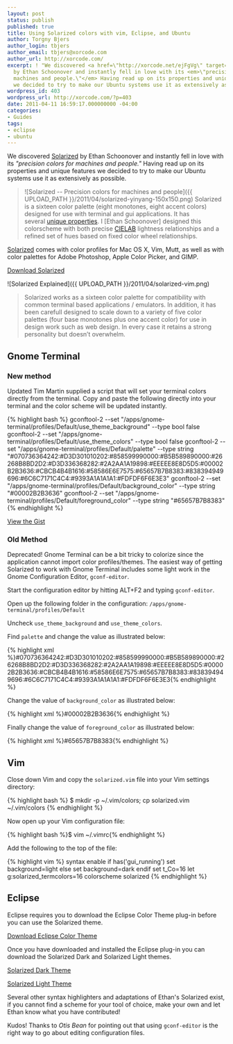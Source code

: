 ```yaml
---
layout: post
status: publish
published: true
title: Using Solarized colors with vim, Eclipse, and Ubuntu
author: Torgny Bjers
author_login: tbjers
author_email: tbjers@xorcode.com
author_url: http://xorcode.com/
excerpt: ! "We discovered <a href=\"http://xorcode.net/ejFgVg\" target=\"_blank\">Solarized</a>
  by Ethan Schoonover and instantly fell in love with its <em>\"precision colors for
  machines and people.\"</em> Having read up on its properties and unique features
  we decided to try to make our Ubuntu systems use it as extensively as possible.\r\n"
wordpress_id: 403
wordpress_url: http://xorcode.com/?p=403
date: 2011-04-11 16:59:17.000000000 -04:00
categories:
- Guides
tags:
- eclipse
- ubuntu
---
```


We discovered [Solarized](http://xorcode.net/ejFgVg) by Ethan Schoonover and instantly fell in love with its *"precision colors for machines and people."* Having read up on its properties and unique features we decided to try to make our Ubuntu systems use it as extensively as possible.

> ![Solarized -- Precision colors for machines and people]({{ UPLOAD_PATH }}/2011/04/solarized-yinyang-150x150.png) Solarized is a sixteen color palette (eight monotones, eight accent colors) designed for use with terminal and gui applications. It has several [unique properties](http://xorcode.net/fK0voM). I [Ethan Schoonover] designed this colorscheme with both precise [CIELAB](http://xorcode.net/ezzkDl) lightness relationships and a refined set of hues based on fixed color wheel relationships.

[Solarized](http://xorcode.net/ejFgVg) comes with color profiles for Mac OS X, Vim, Mutt, as well as with color palettes for Adobe Photoshop, Apple Color Picker, and GIMP.

<a class="btn js-btn" href="http://ethanschoonover.com/solarized/files/solarized.zip">Download Solarized</a>

![Solarized Explained]({{ UPLOAD_PATH }}/2011/04/solarized-vim.png)

> Solarized works as a sixteen color palette for compatibility with common terminal based applications / emulators. In addition, it has been carefull designed to scale down to a variety of five color palettes (four base monotones plus one accent color) for use in design work such as web design. In every case it retains a strong personality but doesn’t overwhelm.

## Gnome Terminal

### New method

<span class="label label-info">Updated</span> Tim Martin supplied a script that will set your terminal colors directly from the terminal. Copy and paste the following directly into your terminal and the color scheme will be updated instantly.

{% highlight bash %}
gconftool-2 --set "/apps/gnome-terminal/profiles/Default/use_theme_background" --type bool false
gconftool-2 --set "/apps/gnome-terminal/profiles/Default/use_theme_colors" --type bool false
gconftool-2 --set "/apps/gnome-terminal/profiles/Default/palette" --type string "#070736364242:#D3D301010202:#858599990000:#B5B589890000:#26268B8BD2D2:#D3D336368282:#2A2AA1A19898:#EEEEE8E8D5D5:#00002B2B3636:#CBCB4B4B1616:#58586E6E7575:#65657B7B8383:#838394949696:#6C6C7171C4C4:#9393A1A1A1A1:#FDFDF6F6E3E3"
gconftool-2 --set "/apps/gnome-terminal/profiles/Default/background_color" --type string "#00002B2B3636"
gconftool-2 --set "/apps/gnome-terminal/profiles/Default/foreground_color" --type string "#65657B7B8383"
{% endhighlight %}

<a class="btn btn-js" href="http://xorcode.net/OrfzgP">View the Gist</a>

### Old Method

<span class="label label-warning">Deprecated!</span> Gnome Terminal can be a bit tricky to colorize since the application cannot import color profiles/themes. The easiest way of getting Solarized to work with Gnome Terminal includes some light work in the Gnome Configuration Editor, `gconf-editor`.

Start the configuration editor by hitting ALT+F2 and typing `gconf-editor`.

Open up the following folder in the configuration: `/apps/gnome-terminal/profiles/Default`

Uncheck `use_theme_background` and `use_theme_colors`.

Find `palette` and change the value as illustrated below:

{% highlight xml %}#070736364242:#D3D301010202:#858599990000:#B5B589890000:#26268B8BD2D2:#D3D336368282:#2A2AA1A19898:#EEEEE8E8D5D5:#00002B2B3636:#CBCB4B4B1616:#58586E6E7575:#65657B7B8383:#838394949696:#6C6C7171C4C4:#9393A1A1A1A1:#FDFDF6F6E3E3{% endhighlight %}

Change the value of `background_color` as illustrated below:

{% highlight xml %}#00002B2B3636{% endhighlight %}

Finally change the value of `foreground_color` as illustrated below:

{% highlight xml %}#65657B7B8383{% endhighlight %}

## Vim

Close down Vim and copy the `solarized.vim` file into your Vim settings directory:

{% highlight bash %}
$ mkdir -p ~/.vim/colors; cp solarized.vim ~/.vim/colors
{% endhighlight %}

Now open up your Vim configuration file:

{% highlight bash %}$ vim ~/.vimrc{% endhighlight %}

Add the following to the top of the file:

{% highlight vim %}
syntax enable
if has('gui_running')
    set background=light
else
    set background=dark
endif
set t_Co=16
let g:solarized_termcolors=16
colorscheme solarized
{% endhighlight %}

## Eclipse

Eclipse requires you to download the Eclipse Color Theme plug-in before you can use the Solarized theme.

<a class="btn btn-js" href="http://xorcode.net/dSgWwf">Download Eclipse Color Theme</a>

Once you have downloaded and installed the Eclipse plug-in you can download the Solarized Dark and Solarized Light themes.

<a class="btn btn-js" href="http://xorcode.net/h0Op38">Solarized Dark Theme</a>

<a class="btn btn-js" href="http://xorcode.net/fL6Jps">Solarized Light Theme</a>

Several other syntax highlighters and adaptations of Ethan's Solarized exist, if you cannot find a scheme for your tool of choice, make your own and let Ethan know what you have contributed!

<span class="label label-info">Kudos!</span> Thanks to *Otis Bean* for pointing out that using `gconf-editor` is the right way to go about editing configuration files.

